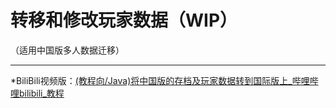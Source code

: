 # 转移和修改玩家数据（WIP）

（适用中国版多人数据迁移）

---

*BiliBili视频版：[(教程向/Java)将中国版的存档及玩家数据转到国际版上_哔哩哔哩bilibili_教程](https://www.bilibili.com/video/BV1qW4y1C7zv/?spm_id_from=333.999.0.0)